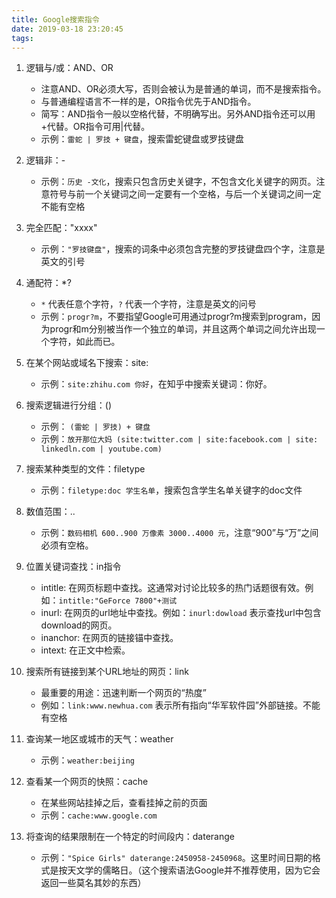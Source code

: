 ```yaml
---
title: Google搜索指令
date: 2019-03-18 23:20:45
tags: 
---
```


1. 逻辑与/或：AND、OR
    - 注意AND、OR必须大写，否则会被认为是普通的单词，而不是搜索指令。
    - 与普通编程语言不一样的是，OR指令优先于AND指令。
    - 简写：AND指令一般以空格代替，不明确写出。另外AND指令还可以用+代替。OR指令可用|代替。
    - 示例：`雷蛇 | 罗技 + 键盘`，搜索雷蛇键盘或罗技键盘

2. 逻辑非：-
   - 示例：`历史 -文化`，搜索只包含历史关键字，不包含文化关键字的网页。注意符号与前一个关键词之间一定要有一个空格，与后一个关键词之间一定不能有空格

3. 完全匹配："xxxx"
   - 示例：`"罗技键盘"`，搜索的词条中必须包含完整的罗技键盘四个字，注意是英文的引号

4. 通配符：*?
   - `*` 代表任意个字符，`?` 代表一个字符，注意是英文的问号
   - 示例：`progr?m`，不要指望Google可用通过progr?m搜索到program，因为progr和m分别被当作一个独立的单词，并且这两个单词之间允许出现一个字符，如此而已。

5. 在某个网站或域名下搜索：site:
   - 示例：`site:zhihu.com 你好`，在知乎中搜索关键词：你好。

6. 搜索逻辑进行分组：()
    - 示例： `(雷蛇 | 罗技) + 键盘`
    - 示例：`放开那位大妈 (site:twitter.com | site:facebook.com | site: linkedln.com | youtube.com)`

7. 搜索某种类型的文件：filetype
    - 示例：`filetype:doc 学生名单`，搜索包含学生名单关键字的doc文件

8. 数值范围：..
   - 示例：`数码相机 600..900 万像素 3000..4000 元`，注意“900”与“万”之间必须有空格。

9. 位置关键词查找：in指令
   - intitle: 在网页标题中查找。这通常对讨论比较多的热门话题很有效。例如：`intitle:"GeForce 7800"+测试`
   - inurl: 在网页的url地址中查找。例如：`inurl:dowload` 表示查找url中包含download的网页。
   - inanchor: 在网页的链接锚中查找。
   - intext: 在正文中检索。

10. 搜索所有链接到某个URL地址的网页：link
    - 最重要的用途：迅速判断一个网页的“热度”  
    - 例如：`link:www.newhua.com` 表示所有指向“华军软件园”外部链接。不能有空格

11. 查询某一地区或城市的天气：weather
    - 示例：`weather:beijing`

12. 查看某一个网页的快照：cache
    - 在某些网站挂掉之后，查看挂掉之前的页面
    - 示例：`cache:www.google.com`

13. 将查询的结果限制在一个特定的时间段内：daterange
    - 示例：`"Spice Girls" daterange:2450958-2450968`。这里时间日期的格式是按天文学的儒略日。（这个搜索语法Google并不推荐使用，因为它会返回一些莫名其妙的东西）
